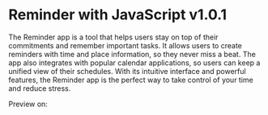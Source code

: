 # Reminder with JavaScript v1.0.1

The Reminder app is a tool that helps users stay on top of their commitments and remember important tasks. It allows users to create reminders with time and place information, so they never miss a beat. The app also integrates with popular calendar applications, so users can keep a unified view of their schedules. With its intuitive interface and powerful features, the Reminder app is the perfect way to take control of your time and reduce stress.

Preview on: 

